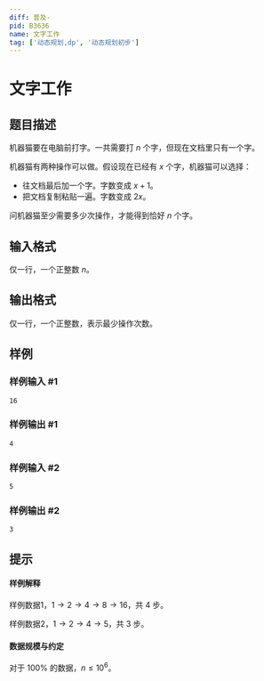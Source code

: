 ```yaml
---
diff: 普及-
pid: B3636
name: 文字工作
tag: ['动态规划,dp', '动态规划初步']
---
```

# 文字工作
## 题目描述

机器猫要在电脑前打字。一共需要打 $n$ 个字，但现在文档里只有一个字。

机器猫有两种操作可以做。假设现在已经有 $x$ 个字，机器猫可以选择：

- 往文档最后加一个字。字数变成 $x+1$。
- 把文档复制粘贴一遍。字数变成 $2x$。

问机器猫至少需要多少次操作，才能得到恰好 $n$ 个字。
## 输入格式

仅一行，一个正整数 $n$。
## 输出格式

仅一行，一个正整数，表示最少操作次数。
## 样例

### 样例输入 #1
```
16
```
### 样例输出 #1
```
4
```
### 样例输入 #2
```
5
```
### 样例输出 #2
```
3
```
## 提示

#### 样例解释

样例数据1，$1\to 2\to 4\to8\to 16$，共 4 步。

样例数据2，$1\to 2\to 4\to 5$，共 3 步。

#### 数据规模与约定

对于 $100\%$ 的数据，$n\leq 10^6$。
